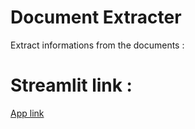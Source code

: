 # Document Extracter
Extract informations from the documents :
# Streamlit link :
[App link](https://lodeil-doc-extract-agent-app-jt8h81.streamlitapp.com/)
